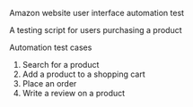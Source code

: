 Amazon website user interface automation test

A testing script for users purchasing a product

Automation test cases

1. Search for a product
2. Add a product to a shopping cart
3. Place an order
4. Write a review on a product
